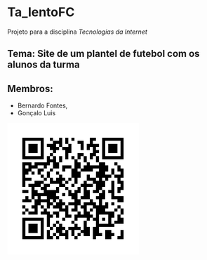 # Ta_lentoFC
Projeto para a disciplina *Tecnologias da Internet*

## Tema: Site de um plantel de futebol com os alunos da turma

## Membros: 
+ Bernardo Fontes,
+ Gonçalo Luis

![QR Site](frame.png)